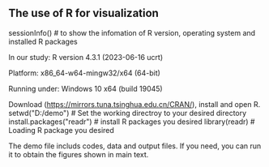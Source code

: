 ## The use of R for visualization

sessionInfo() # to show the infomation of R version, operating system and installed R packages 

In our study:
R version 4.3.1 (2023-06-16 ucrt)

Platform: x86_64-w64-mingw32/x64 (64-bit)

Running under: Windows 10 x64 (build 19045)


Download (https://mirrors.tuna.tsinghua.edu.cn/CRAN/), install and open R.
setwd("D:/demo") # Set the working directroy to your desired directory 
install.packages("readr") # install R packages you desired
library(readr) # Loading R package you desired

The demo file includs codes, data and output files. If you need, you can run it to obtain the figures shown in main text.
